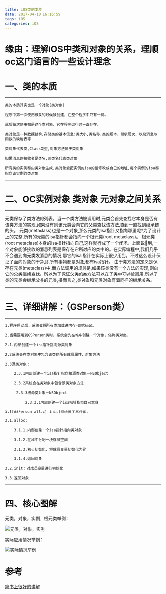 ```yaml
---
title: iOS类的本质
date: 2017-04-10 16:16:59
tags: iOS
categories: iOS
---
```


# 缘由：理解iOS中类和对象的关系，理顺oc这门语言的一些设计理念

<!--more-->

# 一、类的本质
***
	类的本质其实也是一个对象(类对象)

	程序中第一次使用该类的时候被创建，在整个程序中只有一份。
	
	此后每次使用都是这个类对象，它在程序运行时一直存在。
	
	类对象是一种数据结构,存储类的基本信息:类大小,类名称,类的版本，继承层次，以及消息与函数的映射表等
	
	类对象代表类,Class类型,对象方法属于类对象
	
	如果消息的接收者是类名,则类名代表类对象
	
	所有类的实例都由类对象生成,类对象会把实例的isa的值修改成自己的地址,每个实例的isa都指向该实例的类对象
***

# 二、OC实例对象 类对象 元对象之间关系
***
元类保存了类方法的列表。当一个类方法被调用时,元类会首先查找它本身是否有该类方法的实现,如果没有则该元类会向它的父类查找该方法,直到一直找到继承链的头。
元类(metaclass)也是一个对象,那么元类的isa指针又指向哪里呢?为了设计上的完整,所有的元类的isa指针都会指向一个根元类(root metaclass)。
根元类(root metaclass)本身的isa指针指向自己,这样就行成了一个闭环。上面说􏰀到,一个对象能够接收的消息列表是保存在它所对应的类中的。在实际编程中,我们几乎不会遇到向元类发消息的情况,那它的isa 指针在实际上很少用到。不过这么设计保证了面向对象的干净,即所有事物都是对象,都有isa指针。
由于类方法的定义是保存在元类(metaclass)中,而方法调用的规则是,如果该类没有一个方法的实现,则向它的父类继续查找。所以为了保证父类的类方法可以在子类中可以被调用,所以子类的元类会继承父类的元类,换而言之,类对象和元类对象有着同样的继承关系。
***

# 三、详细讲解：（GSPerson类）
***
	1.程序启动后，系统会将所有类加载进内存-即代码区。

	2.当需要用到GSPerson类时，系统会先在堆中创建一个对象，俗称类对象。

    2.1.内部创建一个isa指针指向源类对象

    2.2系统会在类对象中包含该类的所有成员属性、对象方法

    2.3源类对象：

        2.3.1内部创建一个isa指针指向根源类对象－NSObject

        2.3.2系统会在类对象中包含该类对象方法

         2.3.3根源类对象－NSObject

             2.3.3.1内部创建一个isa指针指向自己本身

	3.[[GSPerson alloc] init]系统做了三件事：

    3.1.alloc:

        3.1.1.内部创建一个isa指针指向类对象

        3.1.2.在堆中分配一块存储空间

        3.1.3.初步初始化，将成员变量初始化为零

        3.1.4.返回对象

    3.2.init：对成员变量进行初始化

    3.3.返回对象
***

# 四、核心图解

元类，对象，实例，根元类举例：

![元类，对象，实例](http://ok2nitkry.bkt.clouddn.com/class_object_ramManager0.png)

实际应用情况举例：

![实际情况举例](http://ok2nitkry.bkt.clouddn.com/class_object_ramManager1.png)

# 参考
[简书上很好的讲解](http://www.jianshu.com/p/0a1c4879a2e3)